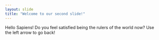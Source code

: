 ```yaml
---
layout: slide
title: "Welcome to our second slide!"
---
```

Hello Sapiens! Do you feel satisfied being the rulers of the world now?
Use the left arrow to go back!
